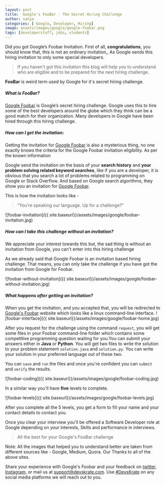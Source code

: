 ```yaml
---
layout: post
title:  Google's FooBar - The Secret Hiring Challenge
author: satya
categories: [ Google, Developer, Hiring]
image: assets/images/google/google-foobar.png
tags: [developerstuff, jobs, students]
---
```


Did you got Google’s Foobar Invitation. First of all, **congratulations**, you should know that, this is not an ordinary invitation,, As  Google sends this hiring invitation to only some special developers.

> If you haven't got this invitation this blog will help you to understand who are eligible and to be prepared for the next hiring challenge.

**FooBar** is weird term used by Google for it's secret hiring challenge.

##### What is FooBar?
[Google Foobar](https://foobar.withgoogle.com/) is Google’s secret hiring challenge. Google uses this to hire some of the best developers around the globe which they think can be a good match for their organization. Many developers in Google have been hired through this hiring challenge.

##### How can I get the invitation:
Getting the invitation for [Google Foobar](https://foobar.withgoogle.com/) is also a mysterious thing, no one exactly knows the criteria for the Google Foobar invitation eligibility. 
As per the known information

Google send the invitation on the basis of your **search history** and **your problem solving related keyword searches**, like if you are a developer, it is obvious that you search a lot of problems related to programming on Google or Stack Overflow. And based on Google search algorithms, they show you an invitation for [Google Foobar](https://foobar.withgoogle.com/).

This is how the invitation looks like - 

> “You’re speaking our language. Up for a challenge?”

![foobar-invitation]({{ site.baseurl}}/assets/images/google/foobar-invitation.jpg)

##### How can I take this challenge without an invitation?

We appreciate your interest towards this but, the sad thing is without an invitation from Google, you can't enter into this hiring challenge

As we already said that Google Foobar is an invitation based hiring challenge. That means, you can only take the challenge if you have got the invitation from Google for Foobar.

![foobar-without-invitation]({{ site.baseurl}}/assets/images/google/foobar-without-invitation.jpg)

##### What happens after getting an invitation?

When you get the invitation, and you accepted that, you will be redirected to [Google's Foobar](https://foobar.withgoogle.com/) website which looks like a linux command-line interface. 
![foobar-interface]({{ site.baseurl}}/assets/images/google/foobar-home.jpg)

After you request for the challenge using the command `request`, you will get some files in your Foobar command-line folder which contains some competitive programming question waiting for you.You can submit your answers either in **Java** or **Python**.
You will get two files to write the solution to your problem statement `solution.java` and `solution.py`. You can write your solution in your preferred language out of these two.


You can `save` and `run` the files and once you're confident you can `submit` and  `verify` the results.

![foobar-coding]({{ site.baseurl}}/assets/images/google/foobar-coding.jpg) 

In a similar way you'll have **five** levels to complete.


![foobar-levels]({{ site.baseurl}}/assets/images/google/foobar-levels.jpg)

After you complete all the 5 levels, you get a form to fill your name and your contact details to contact you.

Once you clear your interview you'll be offered a Software Developer role at Google depending on your interests, Skills and performance in interviews.

> All the  best for your Google's FooBar challenge


Note: All the images that helped you to understand better are taken from different sources like  - Google, Medium, Quora. Our  Thanks to all of the above sites.

Share your experience with Google's Foobar and your feedback on [twitter](https://twitter.com/devskrate), [Instagram](https://instagram.com/devskrate), or mail us at [support@devskrate.com](mailto:support@devskrate.com). Use [#DevsKrate](https://devskrate.com) on any social media platforms we will reach out to you.

